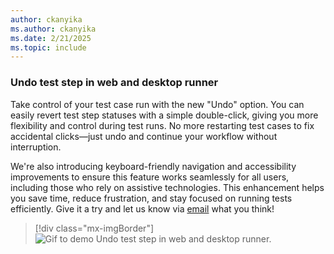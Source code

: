```yaml
---
author: ckanyika
ms.author: ckanyika
ms.date: 2/21/2025
ms.topic: include
---
```


### Undo test step in web and desktop runner

Take control of your test case run with the new "Undo" option. You can easily revert test step statuses with a simple double-click, giving you more flexibility and control during test runs. No more restarting test cases to fix accidental clicks—just undo and continue your workflow without interruption. 

We're also introducing keyboard-friendly navigation and accessibility improvements to ensure this feature works seamlessly for all users, including those who rely on assistive technologies. This enhancement helps you save time, reduce frustration, and stay focused on running tests efficiently. Give it a try and let us know via [email](mailto:adocustomerfeedback@service.microsoft.com) what you think!


> [!div class="mx-imgBorder"]
> ![Gif to demo Undo test step in web and desktop runner.](../../media/252-testplans-01.gif "gif to demo Undo test step in web and desktop runner")

